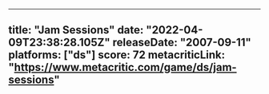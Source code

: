 
---
title: "Jam Sessions"
date: "2022-04-09T23:38:28.105Z"
releaseDate: "2007-09-11"
platforms: ["ds"]
score: 72
metacriticLink: "https://www.metacritic.com/game/ds/jam-sessions"
---
